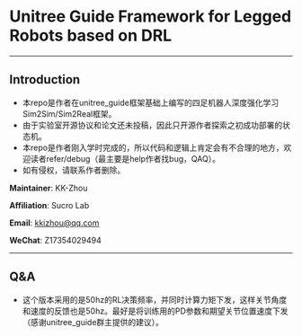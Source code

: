 # Unitree Guide Framework for Legged Robots based on DRL

---

## Introduction
- 本repo是作者在unitree_guide框架基础上编写的四足机器人深度强化学习Sim2Sim/Sim2Real框架。
- 由于实验室开源协议和论文还未投稿，因此只开源作者探索之初成功部署的状态机。
- 本repo是作者刚入学时完成的，所以代码和逻辑上肯定会有不合理的地方，欢迎读者refer/debug（最主要是help作者找bug，QAQ）。
- 如有侵权，请联系作者删除。

**Maintainer**: KK-Zhou 

**Affiliation**: Sucro Lab 

**Email**: kkizhou@qq.com

**WeChat**: Z17354029494

---

## Q&A
- 这个版本采用的是50hz的RL决策频率，并同时计算力矩下发，这样关节角度和速度的反馈也是50hz。最好是将训练用的PD参数和期望关节位置速度下发（感谢unitree_guide群主提供的建议）。
